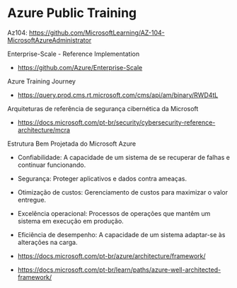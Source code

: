 # Azure Public Training

Az104: https://github.com/MicrosoftLearning/AZ-104-MicrosoftAzureAdministrator

Enterprise-Scale - Reference Implementation

- https://github.com/Azure/Enterprise-Scale

Azure Training Journey

- https://query.prod.cms.rt.microsoft.com/cms/api/am/binary/RWD4tL

Arquiteturas de referência de segurança cibernética da Microsoft

- https://docs.microsoft.com/pt-br/security/cybersecurity-reference-architecture/mcra

Estrutura Bem Projetada do Microsoft Azure

* Confiabilidade: A capacidade de um sistema de se recuperar de falhas e continuar funcionando.
- Segurança: Proteger aplicativos e dados contra ameaças.
- Otimização de custos: Gerenciamento de custos para maximizar o valor entregue.
- Excelência operacional: Processos de operações que mantêm um sistema em execução em produção.
- Eficiência de desempenho: A capacidade de um sistema adaptar-se às alterações na carga.

- https://docs.microsoft.com/pt-br/azure/architecture/framework/
- https://docs.microsoft.com/pt-br/learn/paths/azure-well-architected-framework/
